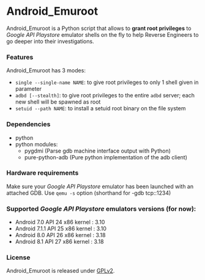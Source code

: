 # Android_Emuroot

Android_Emuroot is a Python script that allows to **grant root privileges** to
*Google API Playstore* emulator shells on the fly to help Reverse Engineers to
go deeper into their investigations.

### Features
Android_Emuroot has 3 modes:

* `single --single-name NAME`:  to give root privileges to only 1 shell given in parameter
* `adbd [--stealth]`:  to give root privileges to the entire `adbd` server; each new shell will be spawned as root
* `setuid --path NAME`:  to install a setuid root binary on the file system

 
### Dependencies

* python 
* python modules:
	* pygdmi (Parse gdb machine interface output with Python)
	* pure-python-adb (Pure python implementation of the adb client)

### Hardware requirements

Make sure your *Google API Playstore* emulator has been launched with an attached GDB. Use `qemu -s` option (shorthand for -gdb tcp::1234)

### Supported *Google API Playstore* emulators versions (for now):
* Android 7.0   API 24    x86 kernel : 3.10  
* Android 7.1.1 API 25    x86 kernel : 3.10
* Android 8.0   API 26    x86 kernel : 3.18
* Android 8.1   API 27    x86 kernel : 3.18

### License
Android_Emuroot is released under [GPLv2](https://github.com/android_emuroot/crashos/blob/master/LICENSE.md).
